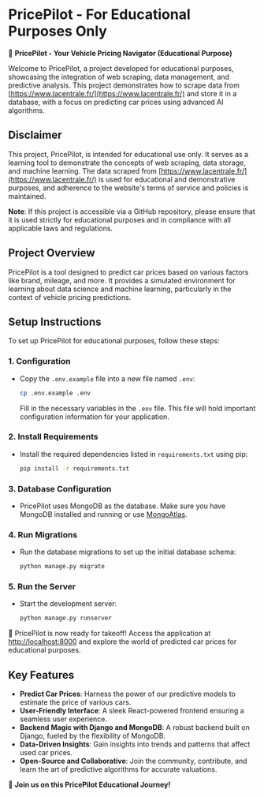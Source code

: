 # PricePilot - For Educational Purposes Only

🚀 **PricePilot - Your Vehicle Pricing Navigator (Educational Purpose)**

Welcome to PricePilot, a project developed for educational purposes, showcasing the integration of web scraping, data management, and predictive analysis. This project demonstrates how to scrape data from [https://www.lacentrale.fr/](https://www.lacentrale.fr/) and store it in a database, with a focus on predicting car prices using advanced AI algorithms.

## Disclaimer

This project, PricePilot, is intended for educational use only. It serves as a learning tool to demonstrate the concepts of web scraping, data storage, and machine learning. The data scraped from [https://www.lacentrale.fr/](https://www.lacentrale.fr/) is used for educational and demonstrative purposes, and adherence to the website's terms of service and policies is maintained.

**Note**: If this project is accessible via a GitHub repository, please ensure that it is used strictly for educational purposes and in compliance with all applicable laws and regulations.

## Project Overview

PricePilot is a tool designed to predict car prices based on various factors like brand, mileage, and more. It provides a simulated environment for learning about data science and machine learning, particularly in the context of vehicle pricing predictions.

## Setup Instructions

To set up PricePilot for educational purposes, follow these steps:

### 1. Configuration

- Copy the `.env.example` file into a new file named `.env`:

  ```bash
  cp .env.example .env
  ```

  Fill in the necessary variables in the `.env` file. This file will hold important configuration information for your application.

### 2. Install Requirements

- Install the required dependencies listed in `requirements.txt` using pip:

  ```bash
  pip install -r requirements.txt
  ```

### 3. Database Configuration

- PricePilot uses MongoDB as the database. Make sure you have MongoDB installed and running or use [MongoAtlas](https://www.mongodb.com/atlas).

### 4. Run Migrations

- Run the database migrations to set up the initial database schema:

  ```bash
  python manage.py migrate
  ```

### 5. Run the Server

- Start the development server:

  ```bash
  python manage.py runserver
  ```

🛫 PricePilot is now ready for takeoff! Access the application at [http://localhost:8000](http://localhost:8000) and explore the world of predicted car prices for educational purposes.

## Key Features

- **Predict Car Prices**: Harness the power of our predictive models to estimate the price of various cars.
- **User-Friendly Interface**: A sleek React-powered frontend ensuring a seamless user experience.
- **Backend Magic with Django and MongoDB**: A robust backend built on Django, fueled by the flexibility of MongoDB.
- **Data-Driven Insights**: Gain insights into trends and patterns that affect used car prices.
- **Open-Source and Collaborative**: Join the community, contribute, and learn the art of predictive algorithms for accurate valuations.

🚗 **Join us on this PricePilot Educational Journey!**
